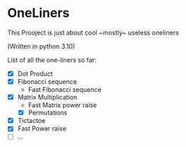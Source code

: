 # OneLiners
This Prooject is just about cool ~mostly~ useless oneliners 

(Written in python 3.10)

List of all the one-liners so far:

*  [x] Dot Product
*  [x] Fibonacci sequence
   * Fast Fibonacci sequence
*  [x] Matrix Multiplication
    * Fast Matrix power raise
  *  [x] Permutations
*  [x] Tictactoe
*  [x] Fast Power raise
*  [ ] ...
